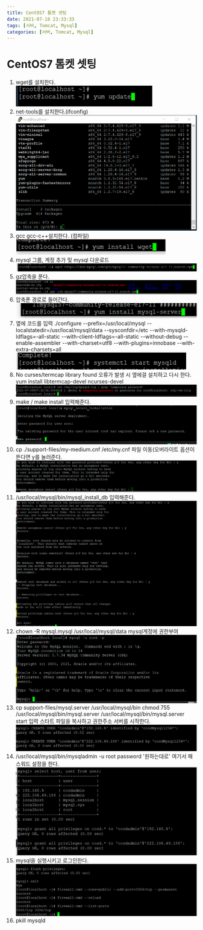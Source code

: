 ```yaml
---
title: CentOS7 톰켓 셋팅
date: 2021-07-18 23:33:33
tags: [서버, Tomcat, Mysql]
categories: [서버, Tomcat, Mysql]
---
```


# CentOS7 톰켓 셋팅

1. wget를 설치한다.  
   ![](1.yum%20업데이트.png)
2. net-tools를 설치한다.(ifconfig)  
   ![](2.yum업데이트%20수락.png)
3. gcc gcc-c++설치한다. (컴파일)  
   ![](3.wget설치.png)
4. mysql 그룹, 계정 추가 및 mysql 다운로드  
   ![](4.mysql%20다운로드.png)
5. gz압축을 푼다.  
   ![](5.mysql설치.png)
6. 압축푼 경로로 들어간다.  
   ![](6.mysql서버%20설치.png)
7. 옆에 코드를 입력 ./configure --prefix=/usr/local/mysql --localstatedir=/usr/local/mysql/data --sysconfdir=/etc --with-mysqld-ldflags=-all-static --with-client-ldflags=-all-static --without-debug --enable-assembler --with-charset=utf8 --with-plugins=innobase --with-extra-charsets=all  
   ![](7.mysql서버%20시작.png)
8. No curses/termcap library found 오류가 발생 시 옆에걸 설치하고 다시 한다. yum install libtermcap-devel ncurses-devel  
   ![](8.mysql%20초기암호%20확인법.png)
9. make / make install 입력해준다.  
   ![](9.mysql%20초기셋팅.png)
10. cp ./support-files/my-medium.cnf /etc/my.cnf 파일 이동(오버라이트 옵션이 뜬다면 y를 눌러준다.  
    ![](10.비밀번호%20셋팅완료..png)
11. /usr/local/mysql/bin/mysql_install_db 입력해준다.  
    ![](11.각종%20권한설정.png)
12. chown -R mysql.mysql /usr/local/mysql/data mysql계정에 권한부여  
    ![](12.mysql설치완료%20후%20접속..png)
13. cp support-files/mysql.server /usr/local/mysql/bin
    chmod 755 /usr/local/mysql/bin/mysql.server
    /usr/local/mysql/bin/mysql.server start 입력
    스타트 파일을 복사하고 권한주소 서버를 시작한다.  
    ![](13.mysql%20user추가.png)
14. /usr/local/mysql/bin/mysqladmin -u root password '원하는대로' 여기서 패스워드 설정을 한다.  
    ![](14.mysql%20user권한추가.png)
15. mysql을 실행시키고 로그인한다.  
    ![](15.mysql%20변경저장%20및%20방화벽%20포트추가.png)
16. pkill mysqld
